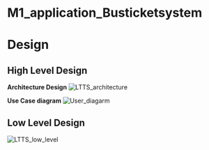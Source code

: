 # M1_application_Busticketsystem

# Design

## High Level Design 
**Architecture Design**
![LTTS_architecture](https://user-images.githubusercontent.com/57947483/114509554-45ab3980-9c53-11eb-9a2e-00e098b3255b.PNG)

**Use Case diagram**
![User_diagarm](https://user-images.githubusercontent.com/57947483/114513007-58277200-9c57-11eb-87bb-9c995bd70f05.PNG)

## Low Level Design 
![LTTS_low_level](https://user-images.githubusercontent.com/57947483/114523889-616a0c00-9c62-11eb-98bb-0e48425cb511.PNG)

